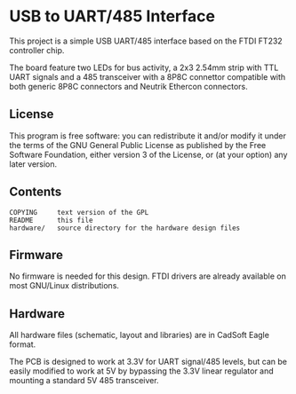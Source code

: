 USB to UART/485 Interface
=========================


This project is a simple USB UART/485 interface based on the FTDI FT232
controller chip.

The board feature two LEDs for bus activity, a 2x3 2.54mm strip with TTL UART
signals and a 485 transceiver with a 8P8C connettor compatible with both
generic 8P8C connectors and Neutrik Ethercon connectors.

License
-------

This program is free software: you can redistribute it and/or modify
it under the terms of the GNU General Public License as published by
the Free Software Foundation, either version 3 of the License, or
(at your option) any later version.

Contents
--------

    COPYING     text version of the GPL
    README      this file
    hardware/   source directory for the hardware design files

Firmware
--------

No firmware is needed for this design. FTDI drivers are already available on
most GNU/Linux distributions.

Hardware
--------

All hardware files (schematic, layout and libraries) are in CadSoft Eagle
format.

The PCB is designed to work at 3.3V for UART signal/485 levels, but can be
easily modified to work at 5V by bypassing the 3.3V linear regulator and
mounting a standard 5V 485 transceiver.
